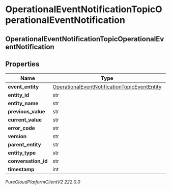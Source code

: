 # OperationalEventNotificationTopicOperationalEventNotification

## OperationalEventNotificationTopicOperationalEventNotification

## Properties

|Name | Type | Description | Notes|
|------------ | ------------- | ------------- | -------------|
| **event_entity** | [OperationalEventNotificationTopicEventEntity](OperationalEventNotificationTopicEventEntity) |  | [optional] |
| **entity_id** | str |  | [optional] |
| **entity_name** | str |  | [optional] |
| **previous_value** | str |  | [optional] |
| **current_value** | str |  | [optional] |
| **error_code** | str |  | [optional] |
| **version** | str |  | [optional] |
| **parent_entity** | str |  | [optional] |
| **entity_type** | str |  | [optional] |
| **conversation_id** | str |  | [optional] |
| **timestamp** | int |  | [optional] |



_PureCloudPlatformClientV2 222.0.0_
